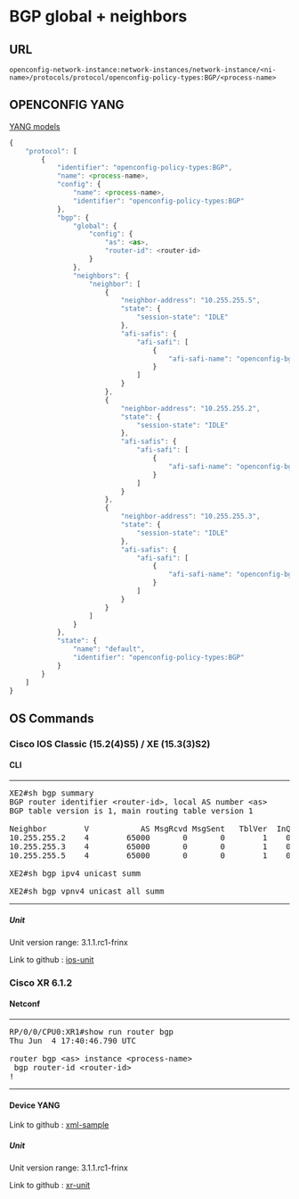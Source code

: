 # BGP global + neighbors

## URL

```
openconfig-network-instance:network-instances/network-instance/<ni-name>/protocols/protocol/openconfig-policy-types:BGP/<process-name>
```

## OPENCONFIG YANG

[YANG models](https://github.com/FRINXio/openconfig/tree/master/bgp)

```javascript
{
    "protocol": [
        {
            "identifier": "openconfig-policy-types:BGP",
            "name": <process-name>,
            "config": {
                "name": <process-name>,
                "identifier": "openconfig-policy-types:BGP"
            },
            "bgp": {
                "global": {
                    "config": {
                        "as": <as>,
                        "router-id": <router-id>
                    }
                },
                "neighbors": {
                    "neighbor": [
                        {
                            "neighbor-address": "10.255.255.5",
                            "state": {
                                "session-state": "IDLE"
                            },
                            "afi-safis": {
                                "afi-safi": [
                                    {
                                        "afi-safi-name": "openconfig-bgp-types:IPV4_UNICAST"
                                    }
                                ]
                            }
                        },
                        {
                            "neighbor-address": "10.255.255.2",
                            "state": {
                                "session-state": "IDLE"
                            },
                            "afi-safis": {
                                "afi-safi": [
                                    {
                                        "afi-safi-name": "openconfig-bgp-types:IPV4_UNICAST"
                                    }
                                ]
                            }
                        },
                        {
                            "neighbor-address": "10.255.255.3",
                            "state": {
                                "session-state": "IDLE"
                            },
                            "afi-safis": {
                                "afi-safi": [
                                    {
                                        "afi-safi-name": "openconfig-bgp-types:IPV4_UNICAST"
                                    }
                                ]
                            }
                        }
                    ]
                }
            },
            "state": {
                "name": "default",
                "identifier": "openconfig-policy-types:BGP"
            }
        }
    ]
}
```


## OS Commands

### Cisco IOS Classic (15.2(4)S5) / XE (15.3(3)S2)

#### CLI

---
<pre>
XE2#sh bgp summary
BGP router identifier &lt;router-id&gt;, local AS number &lt;as&gt;
BGP table version is 1, main routing table version 1

Neighbor        V           AS MsgRcvd MsgSent   TblVer  InQ OutQ Up/Down  State/PfxRcd
10.255.255.2    4        65000       0       0        1    0    0 never    Idle
10.255.255.3    4        65000       0       0        1    0    0 never    Idle
10.255.255.5    4        65000       0       0        1    0    0 never    Idle

XE2#sh bgp ipv4 unicast summ

XE2#sh bgp vpnv4 unicast all summ
</pre>
---

##### Unit

Unit version range: 3.1.1.rc1-frinx

Link to github : [ios-unit](https://github.com/FRINXio/cli-units/tree/master/ios/bgp)

### Cisco XR 6.1.2

#### Netconf

---
<pre>
RP/0/0/CPU0:XR1#show run router bgp
Thu Jun  4 17:40:46.790 UTC

router bgp &lt;as&gt; instance &lt;process-name&gt;
 bgp router-id &lt;router-id&gt;
!
</pre>
---

#### Device YANG
Link to github : [xml-sample]()

##### Unit

Unit version range: 3.1.1.rc1-frinx

Link to github : [xr-unit](https://github.com/FRINXio/unitopo-units/tree/master/xr-6-bgp-unit)
